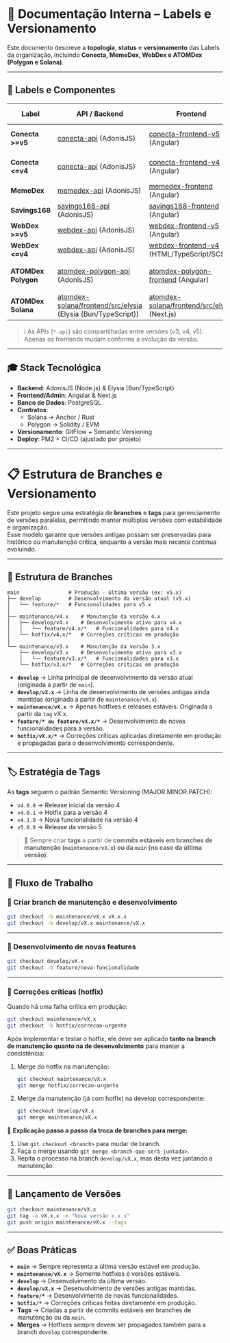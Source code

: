 # 📘 Documentação Interna – Labels e Versionamento  

Este documento descreve a **topologia**, **status** e **versionamento** das Labels da organização, incluindo **Conecta, MemeDex, WebDex e ATOMDex (Polygon e Solana)**.  

---

## 🔎 Labels e Componentes  

| Label    | API / Backend            | Frontend              | Admin / Dashboard     | Banco de Dados | Contratos                   | Status | Versão Atual |
|----------|--------------------------|-----------------------|-----------------------|----------------|-----------------------------|--------|--------------|
| **Conecta >=v5** | [conecta-api](https://github.com/Atom-Smart-Chains/conecta-api) (AdonisJS) | [conecta-frontend-v5](https://github.com/Atom-Smart-Chains/conecta-frontend-v5) (Angular) | [conecta-admin](https://github.com/Atom-Smart-Chains/conecta-admin) (Angular) | PostgreSQL | Polygon (Solidity) | Ativo  | v5 (prod.) |
| **Conecta <=v4** | [conecta-api](https://github.com/Atom-Smart-Chains/conecta-api) (AdonisJS) | [conecta-frontend-v4](https://github.com/Atom-Smart-Chains/conecta-frontend-v4) (Angular) | [conecta-admin](https://github.com/Atom-Smart-Chains/conecta-admin) (Angular) | PostgreSQL | Polygon (Solidity) | Ativo  | v3/4 (prod.) |
| **MemeDex** | [memedex-api](https://github.com/Atom-Smart-Chains/memedex-api) (AdonisJS) | [memedex-frontend](https://github.com/Atom-Smart-Chains/memedex-frontend) (Angular) | —                     | PostgreSQL     | Polygon (Solidity) | Ativo  | v3/4/5 (prod.) |
| **Savings168** | [savings168-api](https://github.com/Atom-Smart-Chains/savings168-api) (AdonisJS) | [savings168-frontend](https://github.com/Atom-Smart-Chains/savings168-frontend) (Angular) | —                     | PostgreSQL     | Polygon (Solidity) | Ativo  | v4/5 (prod.) |
| **WebDex >=v5**  | [webdex-api](https://github.com/Atom-Smart-Chains/webdex-api) (AdonisJS)  | [webdex-frontend-v5](https://github.com/Atom-Smart-Chains/webdex-frontend-v5) (Angular)  | —                     | PostgreSQL     | Polygon (Solidity) | Ativo  | v5 (prod.) |
| **WebDex <=v4**  | [webdex-api](https://github.com/Atom-Smart-Chains/webdex-api) (AdonisJS)  | [webdex-frontend-v4](https://github.com/Atom-Smart-Chains/webdex-frontend-v4) (HTML/TypeScript/SCSS)  | —                     | PostgreSQL     | Polygon (Solidity) | Ativo  | v3/4 (prod.) |
| **ATOMDex Polygon** | [atomdex-polygon-api](https://github.com/Atom-Smart-Chains/atomdex-polygon-api) (AdonisJS) | [atomdex-polygon-frontend](https://github.com/Atom-Smart-Chains/atomdex-polygon-frontend) (Angular) | `atomdex-polygon-admin` (Angular) | PostgreSQL | Polygon (Solidity) | Ativo  | v4/5 (prod.) |
| **ATOMDex Solana** | [atomdex-solana/frontend/src/elysia](https://github.com/Atom-Smart-Chains/atomdex-solana/tree/develop/front-end/src/elysia) (Elysia (Bun/TypeScript)) | [atomdex-solana/frontend/src/elysia](https://github.com/Atom-Smart-Chains/atomdex-solana/tree/develop/front-end) (Next.js) | — | — | [atomdex-solana/frontend/contratos](https://github.com/Atom-Smart-Chains/atomdex-solana/tree/develop/front-end) Solana (Rust) | Inativo | v1 (dev.) |

> ℹ️ As APIs (`*-api`) são compartilhadas entre versões (v3, v4, v5).  
> Apenas os frontends mudam conforme a evolução da versão.

---

## 🎓 Stack Tecnológica  

- **Backend**: AdonisJS (Node.js) & Elysia (Bun/TypeScript)
- **Frontend/Admin**: Angular & Next.js
- **Banco de Dados**: PostgreSQL  
- **Contratos**:  
  - Solana → Anchor / Rust  
  - Polygon → Solidity / EVM  
- **Versionamento**: GitFlow + Semantic Versioning  
- **Deploy**: PM2 + CI/CD (ajustado por projeto)  

---

# 📋 Estrutura de Branches e Versionamento

Este projeto segue uma estratégia de **branches** e **tags** para gerenciamento de versões paralelas, permitindo manter múltiplas versões com estabilidade e organização.  
Esse modelo garante que versões antigas possam ser preservadas para histórico ou manutenção crítica, enquanto a versão mais recente continua evoluindo.

---

## 🌿 Estrutura de Branches

```text
main                # Produção - última versão (ex: v5.x)
├── develop         # Desenvolvimento da versão atual (v5.x)
│   └── feature/*   # Funcionalidades para v5.x
│
├── maintenance/v4.x    # Manutenção da versão 4.x
│   ├── develop/v4.x    # Desenvolvimento ativo para v4.x
│   │   └── feature/v4.x/*   # Funcionalidades para v4.x
│   └── hotfix/v4.x/*   # Correções críticas em produção
│
└── maintenance/v3.x    # Manutenção da versão 3.x
    ├── develop/v3.x    # Desenvolvimento ativo para v3.x
    │   └── feature/v3.x/*   # Funcionalidades para v3.x
    └── hotfix/v3.x/*   # Correções críticas em produção
```

- **`develop`** → Linha principal de desenvolvimento da versão atual (originada a partir de `main`).  
- **`develop/vX.x`** → Linha de desenvolvimento de versões antigas ainda mantidas (originada a partir de `maintenance/vX.x`).  
- **`maintenance/vX.x`** → Apenas hotfixes e releases estáveis. Originada a partir da `tag` vX.x.  
- **`feature/* ou feature/vX.x/*`** → Desenvolvimento de novas funcionalidades para a versão.  
- **`hotfix/vX.x/*`** → Correções críticas aplicadas diretamente em produção e propagadas para o desenvolvimento correspondente.  

---

## 🏷️ Estratégia de Tags

As **tags** seguem o padrão Semantic Versioning (MAJOR.MINOR.PATCH):

- `v4.0.0` → Release inicial da versão 4  
- `v4.0.1` → Hotfix para a versão 4  
- `v4.1.0` → Nova funcionalidade na versão 4  
- `v5.0.0` → Release da versão 5  

> 🔑 Sempre criar **tags** a partir de **commits estáveis em branches de manutenção (`maintenance/vX.x`) ou da `main` (no caso da última versão)**.

---

## 🔄 Fluxo de Trabalho

### 🔹 Criar branch de manutenção e desenvolvimento

```bash
git checkout -b maintenance/vX.x vX.x.x
git checkout -b develop/vX.x maintenance/vX.x
```

---

### 🔹 Desenvolvimento de novas features

```bash
git checkout develop/vX.x
git checkout -b feature/nova-funcionalidade
```

---

### 🔹 Correções críticas (hotfix)

Quando há uma falha crítica em produção:

```bash
git checkout maintenance/vX.x
git checkout -b hotfix/correcao-urgente
```

Após implementar e testar o hotfix, ele deve ser aplicado **tanto na branch de manutenção quanto na de desenvolvimento** para manter a consistência:

1. Merge do hotfix na manutenção:
   ```bash
   git checkout maintenance/vX.x
   git merge hotfix/correcao-urgente
   ```

2. Merge da manutenção (já com hotfix) na develop correspondente:
   ```bash
   git checkout develop/vX.x
   git merge maintenance/vX.x
   ```

📌 **Explicação passo a passo da troca de branches para merge:**
1. Use `git checkout <branch>` para mudar de branch.  
2. Faça o merge usando `git merge <branch-que-será-juntada>`.  
3. Repita o processo na branch `develop/vX.x`, mas desta vez juntando a manutenção.  

---

## 🚀 Lançamento de Versões

```bash
git checkout maintenance/vX.x
git tag -a vX.x.x -m "Nova versão x.x.x"
git push origin maintenance/vX.x --tags
```

---

## ✅ Boas Práticas

- **`main`** → Sempre representa a última versão estável em produção.  
- **`maintenance/vX.x`** → Somente hotfixes e versões estáveis.  
- **`develop`** → Desenvolvimento da última versão.  
- **`develop/vX.x`** → Desenvolvimento de versões antigas mantidas.  
- **`feature/*`** → Desenvolvimento de novas funcionalidades.  
- **`hotfix/*`** → Correções críticas feitas diretamente em produção.  
- **Tags** → Criadas a partir de commits estáveis em branches de manutenção ou da `main`.  
- **Merges** → Hotfixes sempre devem ser propagados também para a branch `develop` correspondente.  
